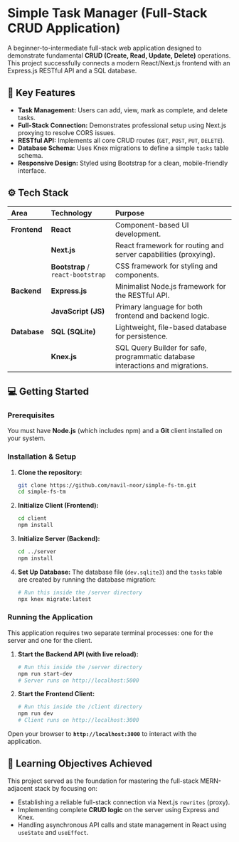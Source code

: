 # Simple Task Manager (Full-Stack CRUD Application)

A beginner-to-intermediate full-stack web application designed to demonstrate fundamental **CRUD (Create, Read, Update, Delete)** operations. This project successfully connects a modern React/Next.js frontend with an Express.js RESTful API and a SQL database.

## 🚀 Key Features

- **Task Management:** Users can add, view, mark as complete, and delete tasks.
- **Full-Stack Connection:** Demonstrates professional setup using Next.js proxying to resolve CORS issues.
- **RESTful API:** Implements all core CRUD routes (`GET`, `POST`, `PUT`, `DELETE`).
- **Database Schema:** Uses Knex migrations to define a simple `tasks` table schema.
- **Responsive Design:** Styled using Bootstrap for a clean, mobile-friendly interface.

## ⚙️ Tech Stack

| Area         | Technology                        | Purpose                                                                        |
| :----------- | :-------------------------------- | :----------------------------------------------------------------------------- |
| **Frontend** | **React**                         | Component-based UI development.                                                |
|              | **Next.js**                       | React framework for routing and server capabilities (proxying).                |
|              | **Bootstrap** / `react-bootstrap` | CSS framework for styling and components.                                      |
| **Backend**  | **Express.js**                    | Minimalist Node.js framework for the RESTful API.                              |
|              | **JavaScript (JS)**               | Primary language for both frontend and backend logic.                          |
| **Database** | **SQL (SQLite)**                  | Lightweight, file-based database for persistence.                              |
|              | **Knex.js**                       | SQL Query Builder for safe, programmatic database interactions and migrations. |

## 💻 Getting Started

### Prerequisites

You must have **Node.js** (which includes npm) and a **Git** client installed on your system.

### Installation & Setup

1.  **Clone the repository:**

    ```bash
    git clone https://github.com/navil-noor/simple-fs-tm.git
    cd simple-fs-tm
    ```

2.  **Initialize Client (Frontend):**

    ```bash
    cd client
    npm install
    ```

3.  **Initialize Server (Backend):**

    ```bash
    cd ../server
    npm install
    ```

4.  **Set Up Database:**
    The database file (`dev.sqlite3`) and the `tasks` table are created by running the database migration:
    ```bash
    # Run this inside the /server directory
    npx knex migrate:latest
    ```

### Running the Application

This application requires two separate terminal processes: one for the server and one for the client.

1.  **Start the Backend API (with live reload):**

    ```bash
    # Run this inside the /server directory
    npm run start-dev
    # Server runs on http://localhost:5000
    ```

2.  **Start the Frontend Client:**
    ```bash
    # Run this inside the /client directory
    npm run dev
    # Client runs on http://localhost:3000
    ```

Open your browser to **`http://localhost:3000`** to interact with the application.

## 🔑 Learning Objectives Achieved

This project served as the foundation for mastering the full-stack MERN-adjacent stack by focusing on:

- Establishing a reliable full-stack connection via Next.js `rewrites` (proxy).
- Implementing complete **CRUD logic** on the server using Express and Knex.
- Handling asynchronous API calls and state management in React using `useState` and `useEffect`.
